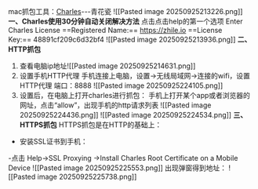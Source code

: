 mac抓包工具：[Charles](https://www.charlesproxy.com/download/latest-release/)---青花瓷
![[Pasted image 20250925213226.png]]
**一、Charles使用30分钟自动关闭解决方法**
点击点击help的第一个选项 Enter Charles License
==Registered Name:== https://zhile.io
==License Key:== 48891cf209c6d32bf4
![[Pasted image 20250925213936.png]]
**二、HTTP抓包**
1. 查看电脑ip地址![[Pasted image 20250925214631.png]]
2. 设置手机HTTP代理
手机连接上电脑，设置->无线局域网->连接的wifi，设置HTTP代理
端口：8888
![[Pasted image 20250925224105.png]]
3. 设置后，在电脑上打开charles进行抓包：
手机上打开某个app或者浏览器的网址，点击“allow”，出现手机的http请求列表
![[Pasted image 20250925224436.png]]
![[Pasted image 20250925224534.png]]
**三、HTTPS抓包**
HTTPS抓包是在HTTP的基础上：
- 安装SSL证书到手机：

-点击 Help->SSL Proxying ->Install Charles Root Certificate on a Mobile Device
![[Pasted image 20250925225553.png]]
出现弹窗得到地址：
![[Pasted image 20250925225738.png]]